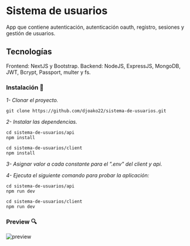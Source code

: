 # Sistema de usuarios
App que contiene autenticación, autenticación oauth, registro, sesiones y gestión de usuarios.

## Tecnologías
Frontend: NextJS y Bootstrap.
Backend: NodeJS, ExpressJS, MongoDB, JWT, Bcrypt, Passport, multer y fs.

### Instalación 🔧

_1- Clonar el proyecto._

```
git clone https://github.com/djoako22/sistema-de-usuarios.git
```

_2- Instalar las dependencias._

```
cd sistema-de-usuarios/api
npm install
```
```
cd sistema-de-usuarios/client
npm install
```

_3- Asignar valor a cada constante para el ".env" del client y api._

_4- Ejecuta el siguiente comando para probar la aplicación:_
```
cd sistema-de-usuarios/api
npm run dev
```
```
cd sistema-de-usuarios/client
npm run dev
```

### Preview :mag:
![preview](https://djoako22.github.io/src/proyectos/sistema-de-usuarios.png)
